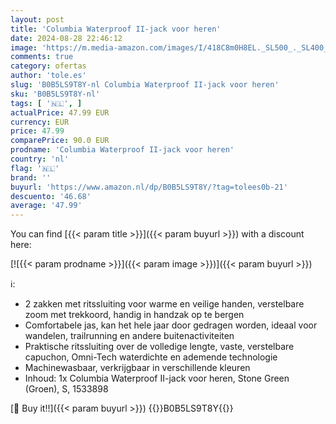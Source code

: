 ```yaml
---
layout: post
title: 'Columbia Waterproof II-jack voor heren'
date: 2024-08-28 22:46:12
image: 'https://m.media-amazon.com/images/I/418C8m0H8EL._SL500_._SL400_.jpg'
comments: true
category: ofertas
author: 'tole.es'
slug: 'B0B5LS9T8Y-nl Columbia Waterproof II-jack voor heren'
sku: 'B0B5LS9T8Y-nl'
tags: [ '🇳🇱', ]
actualPrice: 47.99 EUR
currency: EUR
price: 47.99
comparePrice: 90.0 EUR
prodname: 'Columbia Waterproof II-jack voor heren'
country: 'nl'
flag: '🇳🇱'
brand: ''
buyurl: 'https://www.amazon.nl/dp/B0B5LS9T8Y/?tag=tolees0b-21'
descuento: '46.68'
average: '47.99'
---
```


You can find [{{< param title >}}]({{< param buyurl >}}) with a discount here:

[![{{< param prodname >}}]({{< param image >}})]({{< param buyurl >}})

ℹ️:

- 2 zakken met ritssluiting voor warme en veilige handen, verstelbare zoom met trekkoord, handig in handzak op te bergen
- Comfortabele jas, kan het hele jaar door gedragen worden, ideaal voor wandelen, trailrunning en andere buitenactiviteiten
- Praktische ritssluiting over de volledige lengte, vaste, verstelbare capuchon, Omni-Tech waterdichte en ademende technologie
- Machinewasbaar, verkrijgbaar in verschillende kleuren
- Inhoud: 1x Columbia Waterproof II-jack voor heren, Stone Green (Groen), S, 1533898

[🛒 Buy it!!]({{< param buyurl >}})
{{<world>}}B0B5LS9T8Y{{</world>}}
